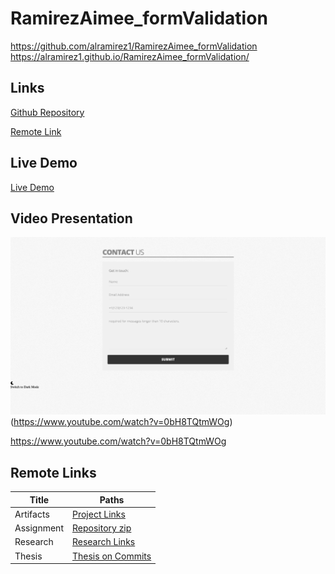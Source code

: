# RamirezAimee_formValidation

https://github.com/alramirez1/RamirezAimee_formValidation
https://alramirez1.github.io/RamirezAimee_formValidation/

## Links

[Github Repository](https://github.com/alramirez1/RamirezAimee_formValidation)

[Remote Link](https://www.dropbox.com/s/uiwysf2bhxi2t7k/Week3_ProjectLinks.docx?dl=0)


## Live Demo

[Live Demo](https://alramirez1.github.io/RamirezAimee_formValidation/)



## Video Presentation

![form validation](images/screenshot-contactus.png)
(https://www.youtube.com/watch?v=0bH8TQtmWOg)

https://www.youtube.com/watch?v=0bH8TQtmWOg

## Remote Links

| Title | Paths |
| ----------- | ----------- |
| Artifacts | [Project Links](https://www.dropbox.com/s/nq7frwo0lylm7dr/Week1_ProjectLinks.docx?dl=0)
| Assignment | [Repository zip](https://www.dropbox.com/sh/0e4ixt4hx2o7bup/AAAjRHjum7MO-U7Jx_XlcJ9oa?dl=0) |
| Research | [Research Links](https://www.dropbox.com/s/wzxjqe5fhd11kwm/ResearchLinks.docx?dl=0)|
| Thesis |[Thesis on Commits](https://www.dropbox.com/s/zlt02sqh5sm8s5e/Thesis.docx?dl=0)|